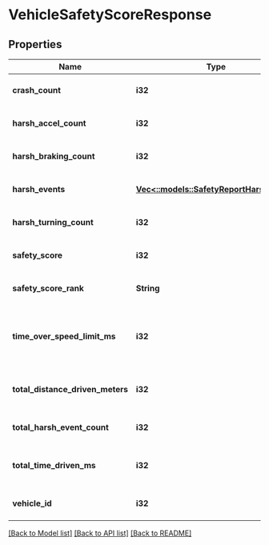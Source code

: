 # VehicleSafetyScoreResponse

## Properties
Name | Type | Description | Notes
------------ | ------------- | ------------- | -------------
**crash_count** | **i32** | Crash event count | [optional] [default to null]
**harsh_accel_count** | **i32** | Harsh acceleration event count | [optional] [default to null]
**harsh_braking_count** | **i32** | Harsh braking event count | [optional] [default to null]
**harsh_events** | [**Vec<::models::SafetyReportHarshEvent>**](SafetyReportHarshEvent.md) |  | [optional] [default to null]
**harsh_turning_count** | **i32** | Harsh turning event count | [optional] [default to null]
**safety_score** | **i32** | Safety Score | [optional] [default to null]
**safety_score_rank** | **String** | Safety Score Rank | [optional] [default to null]
**time_over_speed_limit_ms** | **i32** | Amount of time driven over the speed limit in milliseconds | [optional] [default to null]
**total_distance_driven_meters** | **i32** | Total distance driven in meters | [optional] [default to null]
**total_harsh_event_count** | **i32** | Total harsh event count | [optional] [default to null]
**total_time_driven_ms** | **i32** | Amount of time driven in milliseconds | [optional] [default to null]
**vehicle_id** | **i32** | Vehicle ID | [optional] [default to null]

[[Back to Model list]](../README.md#documentation-for-models) [[Back to API list]](../README.md#documentation-for-api-endpoints) [[Back to README]](../README.md)


